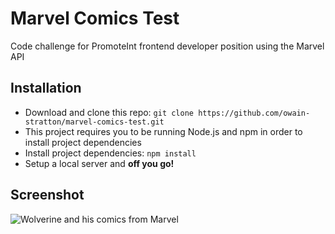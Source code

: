 # Marvel Comics Test
Code challenge for PromoteInt frontend developer position using the Marvel API 

## Installation

* Download and clone this repo: `git clone https://github.com/owain-stratton/marvel-comics-test.git`
* This project requires you to be running Node.js and npm in order to install project dependencies
* Install project dependencies: `npm install`
* Setup a local server and **off you go!**



## Screenshot

![Wolverine and his comics from Marvel](https://drive.google.com/uc?export=view&id=0B6IVyE8wPQrodU94bW1jLTh3cUU)


